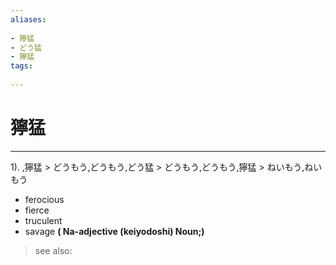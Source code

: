 ```yaml
---
aliases:
    
- 獰猛
- どう猛
- 獰猛
tags:
    
---
```


# 獰猛
---
1).
,獰猛 > どうもう,どうもう,どう猛 > どうもう,どうもう,獰猛 > ねいもう,ねいもう

- ferocious
- fierce
- truculent
- savage
**( Na-adjective (keiyodoshi) Noun;)**
> see also: 
            